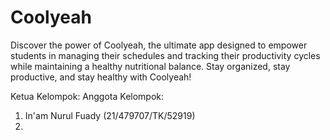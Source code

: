 # Coolyeah
Discover the power of Coolyeah, the ultimate app designed to empower students in managing their schedules and tracking their productivity cycles while maintaining a healthy nutritional balance. Stay organized, stay productive, and stay healthy with Coolyeah!

Ketua Kelompok:
Anggota Kelompok:
1.  In'am Nurul Fuady (21/479707/TK/52919)
2. 
